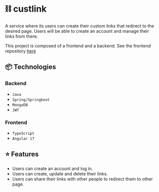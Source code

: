 # ⛓️ custlink

A service where its users can create their custom links that redirect to the desired page. Users will be able to create 
an account and manage their links from there.

This project is composed of a frontend and a backend. See the frontend repository [here](https://github.com/jcasben/custlink-web)

## 📦 Technologies

### Backend
- `Java`
- `Spring/Springboot`
- `MongoDB`
- `JWT`

### Frontend

- `TypeScript`
- `Angular 17`

## ⭐ Features

- Users can create an account and log in.
- Users can create, update and delete their links.
- Users can share their links with other people to redirect them to other page.
